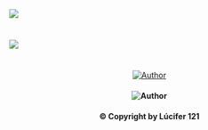 <img src="https://readme-typing-svg.herokuapp.com/?font=mono&size=30&duration=4000&color=FF0000&center=falso&vCenter=falso&lines=ANA-CAPIVARA+MDS;MAIS+LINDA+DO+BR+✰✰✰;100%+GOSTOSA+✰✰✰;✰ACLARA-121-DOMINA✰">

# [<img src='https://i.ibb.co/PWmSZ3d/IMG-20231229-WA0034.png' />](https://www.instagram.com/_aclarafxz)
#

</div>
<p align="center">
  <a href="https://github.com/ocarlosplug7/cronos-ofc.git"><img title="Author" src="https://img.shields.io/badge/Nome-Ana Clara-red.svg?style=for-the-badge&logo=github" /></a>
  <h4 align="center">
  <img title="Author" src="https://img.shields.io/badge/Idade-15 Anos-red.svg?style=for-the-badge&logo=github" /></a>
  <h4 align="center">

**© Copyright by Lúcifer 121**
